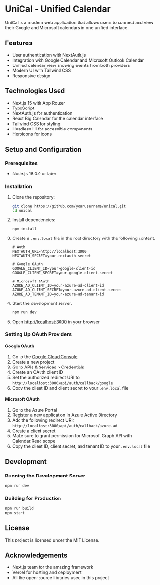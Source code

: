 # UniCal - Unified Calendar

UniCal is a modern web application that allows users to connect and view their Google and Microsoft calendars in one unified interface.

## Features

- User authentication with NextAuth.js
- Integration with Google Calendar and Microsoft Outlook Calendar
- Unified calendar view showing events from both providers
- Modern UI with Tailwind CSS
- Responsive design

## Technologies Used

- Next.js 15 with App Router
- TypeScript
- NextAuth.js for authentication
- React Big Calendar for the calendar interface
- Tailwind CSS for styling
- Headless UI for accessible components
- Heroicons for icons

## Setup and Configuration

### Prerequisites

- Node.js 18.0.0 or later

### Installation

1. Clone the repository:

   ```bash
   git clone https://github.com/yourusername/unical.git
   cd unical
   ```

2. Install dependencies:

   ```bash
   npm install
   ```

3. Create a `.env.local` file in the root directory with the following content:

   ```
   # Auth
   NEXTAUTH_URL=http://localhost:3000
   NEXTAUTH_SECRET=your-nextauth-secret

   # Google OAuth
   GOOGLE_CLIENT_ID=your-google-client-id
   GOOGLE_CLIENT_SECRET=your-google-client-secret

   # Microsoft OAuth
   AZURE_AD_CLIENT_ID=your-azure-ad-client-id
   AZURE_AD_CLIENT_SECRET=your-azure-ad-client-secret
   AZURE_AD_TENANT_ID=your-azure-ad-tenant-id
   ```

4. Start the development server:

   ```bash
   npm run dev
   ```

5. Open [http://localhost:3000](http://localhost:3000) in your browser.

### Setting Up OAuth Providers

#### Google OAuth

1. Go to the [Google Cloud Console](https://console.cloud.google.com/)
2. Create a new project
3. Go to APIs & Services > Credentials
4. Create an OAuth client ID
5. Set the authorized redirect URI to `http://localhost:3000/api/auth/callback/google`
6. Copy the client ID and client secret to your `.env.local` file

#### Microsoft OAuth

1. Go to the [Azure Portal](https://portal.azure.com/)
2. Register a new application in Azure Active Directory
3. Add the following redirect URI: `http://localhost:3000/api/auth/callback/azure-ad`
4. Create a client secret
5. Make sure to grant permission for Microsoft Graph API with Calendar.Read scope
6. Copy the client ID, client secret, and tenant ID to your `.env.local` file

## Development

### Running the Development Server

```bash
npm run dev
```

### Building for Production

```bash
npm run build
npm start
```

## License

This project is licensed under the MIT License.

## Acknowledgements

- Next.js team for the amazing framework
- Vercel for hosting and deployment
- All the open-source libraries used in this project

